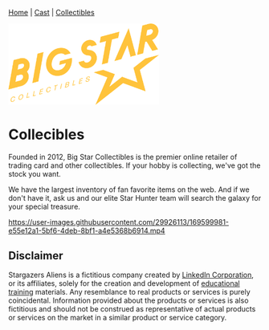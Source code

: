 [Home](README.md) | [Cast](Cast.md) | [Collectibles](Collectibles.md)

<img src="images/logo_bigstar.svg" alt="Stargazers Logo" style="width:300px">

# Collecibles

Founded in 2012, Big Star Collectibles is the premier online retailer of trading card and other collectibles. If your hobby is collecting, we've got the stock you want.

We have the largest inventory of fan favorite items on the web. And if we don't have it, ask us and our elite Star Hunter team will search the galaxy for your special treasure.



https://user-images.githubusercontent.com/29926113/169599981-e55e12a1-5bf6-4deb-8bf1-a4e5368b6914.mp4

## Disclaimer

Stargazers Aliens is a fictitious company created by <a href="https://www.linkedin.com/">LinkedIn Corporation</a>, or its affiliates, solely for the creation and development of <a class="text-secondary" href="https://www.linkedin.com/learning/">educational training</a> materials. Any resemblance to real products or services is purely coincidental. Information provided about the products or services is also fictitious and should not be construed as representative of actual products or services on the market in a similar product or service category.
